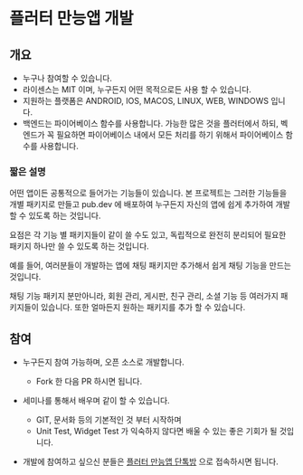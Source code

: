 # 플러터 만능앱 개발



## 개요

- 누구나 참여할 수 있습니다.
- 라이센스는 MIT 이며, 누구든지 어떤 목적으로든 사용 할 수 있습니다.
- 지원하는 플랫폼은 ANDROID, IOS, MACOS, LINUX, WEB, WINDOWS 입니다.
- 백엔드는 파이어베이스 함수를 사용합니다. 가능한 많은 것을 플러터에서 하되, 벡엔드가 꼭 필요하면 파이어베이스 내에서 모든 처리를 하기 위해서 파이어베이스 함수를 사용합니다.



### 짧은 설명

어떤 앱이든 공통적으로 들어가는 기능들이 있습니다. 본 프로젝트는 그러한 기능들을 개별 패키지로 만들고 pub.dev 에 배포하여 누구든지 자신의 앱에 쉽게 추가하여 개발 할 수 있도록 하는 것입니다.

요점은 각 기능 별 패키지들이 같이 쓸 수도 있고, 독립적으로 완전히 분리되어 필요한 패키지 하나만 쓸 수 있도록 하는 것입니다.

예를 들어, 여러분들이 개발하는 앱에 채팅 패키지만 추가해서 쉽게 채팅 기능을 만드는 것입니다.

채팅 기능 패키지 분만아니라, 회원 관리, 게시판, 친구 관리, 소셜 기능 등 여러가지 패키지들이 있습니다. 또한 얼마든지 원하는 패키지를 추가 할 수 있습니다.


## 참여

- 누구든지 참여 가능하며, 오픈 소스로 개발합니다.
  - Fork 한 다음 PR 하시면 됩니다.

- 세미나를 통해서 배우며 같이 할 수 있습니다.
  - GIT, 문서화 등의 기본적인 것 부터 시작하며
  - Unit Test, Widget Test 가 익숙하지 않다면 배울 수 있는 좋은 기회가 될 것입니다.

- 개발에 참여하고 싶으신 분들은 [플러터 만능앱 단톡방](https://open.kakao.com/o/gNs8gvid) 으로 접속하시면 됩니다.

